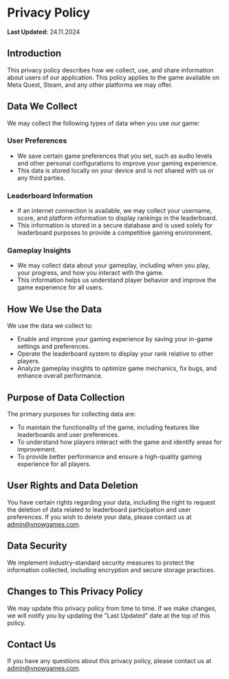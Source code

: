 # Privacy Policy

**Last Updated:** 24.11.2024

## Introduction

This privacy policy describes how we collect, use, and share information about users of our application. This policy applies to the game available on Meta Quest, Steam, and any other platforms we may offer.

## Data We Collect

We may collect the following types of data when you use our game:

### User Preferences

- We save certain game preferences that you set, such as audio levels and other personal configurations to improve your gaming experience.
- This data is stored locally on your device and is not shared with us or any third parties.

### Leaderboard Information

- If an internet connection is available, we may collect your username, score, and platform information to display rankings in the leaderboard.
- This information is stored in a secure database and is used solely for leaderboard purposes to provide a competitive gaming environment.

### Gameplay Insights

- We may collect data about your gameplay, including when you play, your progress, and how you interact with the game.
- This information helps us understand player behavior and improve the game experience for all users.

## How We Use the Data

We use the data we collect to:

- Enable and improve your gaming experience by saving your in-game settings and preferences.
- Operate the leaderboard system to display your rank relative to other players.
- Analyze gameplay insights to optimize game mechanics, fix bugs, and enhance overall performance.

## Purpose of Data Collection

The primary purposes for collecting data are:

- To maintain the functionality of the game, including features like leaderboards and user preferences.
- To understand how players interact with the game and identify areas for improvement.
- To provide better performance and ensure a high-quality gaming experience for all players.

## User Rights and Data Deletion

You have certain rights regarding your data, including the right to request the deletion of data related to leaderboard participation and user preferences. If you wish to delete your data, please contact us at [admin@vnowgames.com](mailto:admin@vnowgames.com).

## Data Security

We implement industry-standard security measures to protect the information collected, including encryption and secure storage practices.

## Changes to This Privacy Policy

We may update this privacy policy from time to time. If we make changes, we will notify you by updating the "Last Updated" date at the top of this policy.

## Contact Us

If you have any questions about this privacy policy, please contact us at [admin@vnowgames.com](mailto:admin@vnowgames.com).
